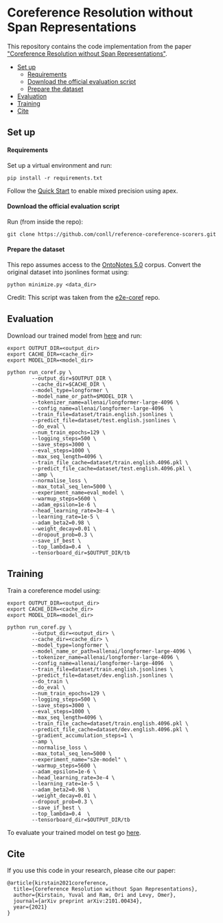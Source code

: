 # Coreference Resolution without Span Representations

This repository contains the code implementation from the paper ["Coreference Resolution without Span Representations"](https://arxiv.org/abs/2101.00434).

- [Set up](#set-up)
  * [Requirements](#requirements)
  * [Download the official evaluation script](#download-the-official-evaluation-script)
  * [Prepare the dataset](#prepare-the-dataset)
- [Evaluation](#evaluation)
- [Training](#training)
- [Cite](#cite)

## Set up

#### Requirements
Set up a virtual environment and run: 
```
pip install -r requirements.txt
```

Follow the [Quick Start](https://github.com/NVIDIA/apex) to enable mixed precision using apex.

#### Download the official evaluation script
Run (from inside the repo):
 
```
git clone https://github.com/conll/reference-coreference-scorers.git
```

#### Prepare the dataset

This repo assumes access to the [OntoNotes 5.0](https://catalog.ldc.upenn.edu/LDC2013T19) corpus.
Convert the original dataset into jsonlines format using:
```
python minimize.py <data_dir>
``` 
Credit: This script was taken from the [e2e-coref](https://github.com/kentonl/e2e-coref/) repo.

## Evaluation
Download our trained model from [here](https://www.dropbox.com/sh/7hpw662xylbmi5o/AAC3nfP4xdGAkf0UkFGzAbrja?dl=0) and run:
```
export OUTPUT_DIR=<output_dir>
export CACHE_DIR=<cache_dir>
export MODEL_DIR=<model_dir>

python run_coref.py \
        --output_dir=$OUTPUT_DIR \
        --cache_dir=$CACHE_DIR \
        --model_type=longformer \
        --model_name_or_path=$MODEL_DIR \
        --tokenizer_name=allenai/longformer-large-4096 \
        --config_name=allenai/longformer-large-4096  \
        --train_file=dataset/train.english.jsonlines \
        --predict_file=dataset/test.english.jsonlines \
        --do_eval \
        --num_train_epochs=129 \
        --logging_steps=500 \
        --save_steps=3000 \
        --eval_steps=1000 \
        --max_seq_length=4096 \
        --train_file_cache=dataset/train.english.4096.pkl \
        --predict_file_cache=dataset/test.english.4096.pkl \
        --amp \
        --normalise_loss \
        --max_total_seq_len=5000 \
        --experiment_name=eval_model \
        --warmup_steps=5600 \
        --adam_epsilon=1e-6 \
        --head_learning_rate=3e-4 \
        --learning_rate=1e-5 \
        --adam_beta2=0.98 \
        --weight_decay=0.01 \
        --dropout_prob=0.3 \
        --save_if_best \
        --top_lambda=0.4  \
        --tensorboard_dir=$OUTPUT_DIR/tb
```


## Training
Train a coreference model using:
```
export OUTPUT_DIR=<output_dir>
export CACHE_DIR=<cache_dir>
export MODEL_DIR=<model_dir>

python run_coref.py \
        --output_dir=<output_dir> \
        --cache_dir=<cache_dir> \
        --model_type=longformer \
        --model_name_or_path=allenai/longformer-large-4096 \
        --tokenizer_name=allenai/longformer-large-4096 \
        --config_name=allenai/longformer-large-4096  \
        --train_file=dataset/train.english.jsonlines \
        --predict_file=dataset/dev.english.jsonlines \
        --do_train \
        --do_eval \
        --num_train_epochs=129 \
        --logging_steps=500 \
        --save_steps=3000 \
        --eval_steps=1000 \
        --max_seq_length=4096 \
        --train_file_cache=dataset/train.english.4096.pkl \
        --predict_file_cache=dataset/dev.english.4096.pkl \
        --gradient_accumulation_steps=1 \
        --amp \
        --normalise_loss \
        --max_total_seq_len=5000 \
        --experiment_name="s2e-model" \
        --warmup_steps=5600 \
        --adam_epsilon=1e-6 \
        --head_learning_rate=3e-4 \
        --learning_rate=1e-5 \
        --adam_beta2=0.98 \
        --weight_decay=0.01 \
        --dropout_prob=0.3 \
        --save_if_best \
        --top_lambda=0.4  \
        --tensorboard_dir=$OUTPUT_DIR/tb
```

To evaluate your trained model on test go [here](#evaluation). 

## Cite

If you use this code in your research, please cite our paper:

```
@article{kirstain2021coreference,
  title={Coreference Resolution without Span Representations},
  author={Kirstain, Yuval and Ram, Ori and Levy, Omer},
  journal={arXiv preprint arXiv:2101.00434},
  year={2021}
}
```